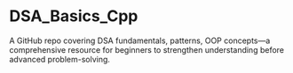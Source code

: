 # DSA_Basics_Cpp
A GitHub repo covering DSA fundamentals, patterns, OOP concepts—a comprehensive resource for beginners to strengthen understanding before advanced problem-solving.
